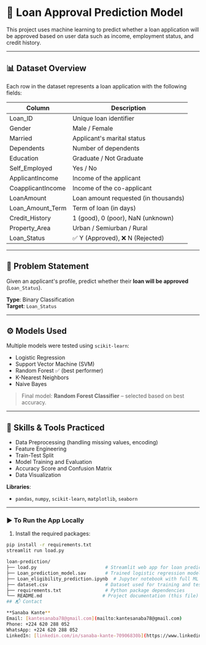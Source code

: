 # 🏦 Loan Approval Prediction Model

This project uses machine learning to predict whether a loan application will be approved based on user data such as income, employment status, and credit history.

---

## 📊 Dataset Overview

Each row in the dataset represents a loan application with the following fields:

| Column              | Description                           |
|---------------------|---------------------------------------|
| Loan_ID             | Unique loan identifier                |
| Gender              | Male / Female                         |
| Married             | Applicant's marital status            |
| Dependents          | Number of dependents                  |
| Education           | Graduate / Not Graduate               |
| Self_Employed       | Yes / No                              |
| ApplicantIncome     | Income of the applicant               |
| CoapplicantIncome   | Income of the co-applicant            |
| LoanAmount          | Loan amount requested (in thousands)  |
| Loan_Amount_Term    | Term of loan (in days)                |
| Credit_History      | 1 (good), 0 (poor), NaN (unknown)     |
| Property_Area       | Urban / Semiurban / Rural             |
| Loan_Status         | ✅ Y (Approved), ❌ N (Rejected)       |

---

## 🎯 Problem Statement

Given an applicant's profile, predict whether their **loan will be approved** (`Loan_Status`).

**Type**: Binary Classification  
**Target**: `Loan_Status`

---

## ⚙️ Models Used

Multiple models were tested using `scikit-learn`:

- Logistic Regression
- Support Vector Machine (SVM)
- Random Forest ✅ (best performer)
- K-Nearest Neighbors
- Naive Bayes

> Final model: **Random Forest Classifier** – selected based on best accuracy.

---

## 🧠 Skills & Tools Practiced

- Data Preprocessing (handling missing values, encoding)
- Feature Engineering
- Train-Test Split
- Model Training and Evaluation
- Accuracy Score and Confusion Matrix
- Data Visualization

**Libraries**:
- `pandas`, `numpy`, `scikit-learn`, `matplotlib`, `seaborn`

---
### ▶️ To Run the App Locally

1. Install the required packages:
```bash
pip install -r requirements.txt
streamlit run load.py

loan-prediction/
├── load.py                         # Streamlit web app for loan prediction
├── Loan_prediction_model.sav       # Trained logistic regression model (saved with joblib or pickle)
├── Loan_eligibility_prediction.ipynb  # Jupyter notebook with full ML workflow
├── dataset.csv                     # Dataset used for training and testing
├── requirements.txt                # Python package dependencies
└── README.md                      # Project documentation (this file)
## 📬 Contact

**Sanaba Kante**  
Email: [kantesanaba78@gmail.com](mailto:kantesanaba78@gmail.com)  
Phone: +224 620 288 052  
WhatsApp: +224 620 288 052  
LinkedIn: [linkedin.com/in/sanaba-kante-70906830b](https://www.linkedin.com/in/sanaba-kante-70906830b)

